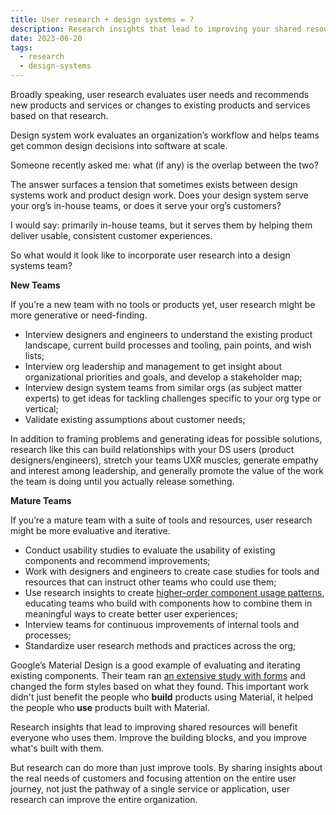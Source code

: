 ```yaml
---
title: User research + design systems = ?
description: Research insights that lead to improving your shared resources will benefit everyone who uses them.
date: 2023-06-20
tags:
  - research
  - design-systems
---
```

Broadly speaking, user research evaluates user needs and recommends new products and services or changes to existing products and services based on that research.

Design system work evaluates an organization’s workflow and helps teams get common design decisions into software at scale.

Someone recently asked me: what (if any) is the overlap between the two?

The answer surfaces a tension that sometimes exists between design systems work and product design work. Does your design system serve your org’s in-house teams, or does it serve your org’s customers? 

I would say: primarily in-house teams, but it serves them by helping them deliver usable, consistent customer experiences.

So what would it look like to incorporate user research into a design systems team?

**New Teams**

If you’re a new team with no tools or products yet, user research might be more generative or need-finding.

- Interview designers and engineers to understand the existing product landscape, current build processes and tooling, pain points, and wish lists;
- Interview org leadership and management to get insight about organizational priorities and goals, and develop a stakeholder map;
- Interview design system teams from similar orgs (as subject matter experts) to get ideas for tackling challenges specific to your org type or vertical;
- Validate existing assumptions about customer needs;

In addition to framing problems and generating ideas for possible solutions, research like this can  build relationships with your DS users (product designers/engineers), stretch your teams UXR muscles, generate empathy and interest among leadership, and generally promote the value of the work the team is doing until you actually release something.

**Mature Teams**

If you’re a mature team with a suite of tools and resources, user research might be more evaluative and iterative.

- Conduct usability studies to evaluate the usability of existing components and recommend improvements;
- Work with designers and engineers to create case studies for tools and resources that can instruct other teams who could use them;
- Use research insights to create [higher-order component usage patterns](https://practicaldesignsystems.com/daily/better-than-a-truck-full-of-lego/), educating teams who build with components how to combine them in meaningful ways to create better user experiences;
- Interview teams for continuous improvements of internal tools and processes;
- Standardize user research methods and practices across the org;

Google’s Material Design is a good example of evaluating and iterating existing components. Their team ran [an extensive study with forms](https://medium.com/google-design/the-evolution-of-material-designs-text-fields-603688b3fe03) and changed the form styles based on what they found. This important work didn't just benefit the people who **build** products using Material, it helped the people who **use** products built with Material.

Research insights that lead to improving shared resources will benefit everyone who uses them. Improve the building blocks, and you improve what's built with them. 

But research can do more than just improve tools. By sharing insights about the real needs of customers and focusing attention on the entire user journey, not just the pathway of a single service or application, user research can improve the entire organization.

